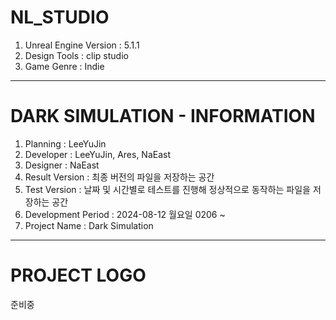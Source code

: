 # NL_STUDIO
1. Unreal Engine Version : 5.1.1
2. Design Tools : clip studio
3. Game Genre : Indie

---

# DARK SIMULATION - INFORMATION
1. Planning : LeeYuJin
2. Developer : LeeYuJin, Ares, NaEast
3. Designer : NaEast
4. Result Version : 최종 버전의 파일을 저장하는 공간
5. Test Version : 날짜 및 시간별로 테스트를 진행해 정상적으로 동작하는 파일을 저장하는 공간
6. Development Period : 2024-08-12 월요일 0206 ~
7. Project Name : Dark Simulation
   
---

# PROJECT LOGO
준비중
